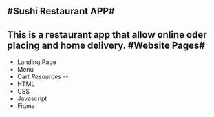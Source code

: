 #Sushi Restaurant APP#
--
This is a restaurant app that allow online oder placing and home delivery. 
#Website Pages#
--
* Landing Page 
* Menu
* Cart
*Resources*
--
* HTML
* CSS
* Javascript 
* Figma
